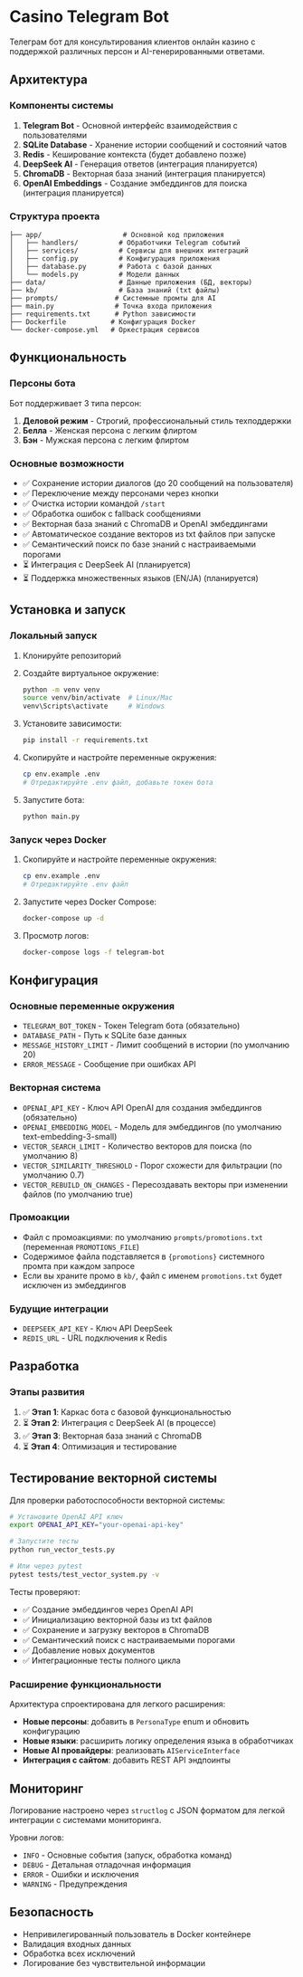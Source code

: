 # Casino Telegram Bot

Телеграм бот для консультирования клиентов онлайн казино с поддержкой различных персон и AI-генерированными ответами.

## Архитектура

### Компоненты системы

1. **Telegram Bot** - Основной интерфейс взаимодействия с пользователями
2. **SQLite Database** - Хранение истории сообщений и состояний чатов
3. **Redis** - Кеширование контекста (будет добавлено позже)
4. **DeepSeek AI** - Генерация ответов (интеграция планируется)
5. **ChromaDB** - Векторная база знаний (интеграция планируется)
6. **OpenAI Embeddings** - Создание эмбеддингов для поиска (интеграция планируется)

### Структура проекта

```
├── app/                    # Основной код приложения
│   ├── handlers/          # Обработчики Telegram событий
│   ├── services/          # Сервисы для внешних интеграций
│   ├── config.py          # Конфигурация приложения
│   ├── database.py        # Работа с базой данных
│   └── models.py          # Модели данных
├── data/                  # Данные приложения (БД, векторы)
├── kb/                    # База знаний (txt файлы)
├── prompts/              # Системные промты для AI
├── main.py               # Точка входа приложения
├── requirements.txt      # Python зависимости
├── Dockerfile           # Конфигурация Docker
└── docker-compose.yml   # Оркестрация сервисов
```

## Функциональность

### Персоны бота

Бот поддерживает 3 типа персон:

1. **Деловой режим** - Строгий, профессиональный стиль техподдержки
2. **Белла** - Женская персона с легким флиртом
3. **Бэн** - Мужская персона с легким флиртом

### Основные возможности

- ✅ Сохранение истории диалогов (до 20 сообщений на пользователя)
- ✅ Переключение между персонами через кнопки
- ✅ Очистка истории командой `/start`
- ✅ Обработка ошибок с fallback сообщениями
- ✅ Векторная база знаний с ChromaDB и OpenAI эмбеддингами
- ✅ Автоматическое создание векторов из txt файлов при запуске
- ✅ Семантический поиск по базе знаний с настраиваемыми порогами
- ⏳ Интеграция с DeepSeek AI (планируется)
- ⏳ Поддержка множественных языков (EN/JA) (планируется)

## Установка и запуск

### Локальный запуск

1. Клонируйте репозиторий
2. Создайте виртуальное окружение:
   ```bash
   python -m venv venv
   source venv/bin/activate  # Linux/Mac
   venv\Scripts\activate     # Windows
   ```

3. Установите зависимости:
   ```bash
   pip install -r requirements.txt
   ```

4. Скопируйте и настройте переменные окружения:
   ```bash
   cp env.example .env
   # Отредактируйте .env файл, добавьте токен бота
   ```

5. Запустите бота:
   ```bash
   python main.py
   ```

### Запуск через Docker

1. Скопируйте и настройте переменные окружения:
   ```bash
   cp env.example .env
   # Отредактируйте .env файл
   ```

2. Запустите через Docker Compose:
   ```bash
   docker-compose up -d
   ```

3. Просмотр логов:
   ```bash
   docker-compose logs -f telegram-bot
   ```

## Конфигурация

### Основные переменные окружения

- `TELEGRAM_BOT_TOKEN` - Токен Telegram бота (обязательно)
- `DATABASE_PATH` - Путь к SQLite базе данных
- `MESSAGE_HISTORY_LIMIT` - Лимит сообщений в истории (по умолчанию 20)
- `ERROR_MESSAGE` - Сообщение при ошибках API

### Векторная система

- `OPENAI_API_KEY` - Ключ API OpenAI для создания эмбеддингов (обязательно)
- `OPENAI_EMBEDDING_MODEL` - Модель для эмбеддингов (по умолчанию text-embedding-3-small)
- `VECTOR_SEARCH_LIMIT` - Количество векторов для поиска (по умолчанию 8)
- `VECTOR_SIMILARITY_THRESHOLD` - Порог схожести для фильтрации (по умолчанию 0.7)
- `VECTOR_REBUILD_ON_CHANGES` - Пересоздавать векторы при изменении файлов (по умолчанию true)

### Промоакции

- Файл с промоакциями: по умолчанию `prompts/promotions.txt` (переменная `PROMOTIONS_FILE`)
- Содержимое файла подставляется в `{promotions}` системного промта при каждом запросе
- Если вы храните промо в `kb/`, файл с именем `promotions.txt` будет исключен из эмбеддингов

### Будущие интеграции

- `DEEPSEEK_API_KEY` - Ключ API DeepSeek
- `REDIS_URL` - URL подключения к Redis

## Разработка

### Этапы развития

1. ✅ **Этап 1**: Каркас бота с базовой функциональностью
2. ⏳ **Этап 2**: Интеграция с DeepSeek AI (в процессе)
3. ✅ **Этап 3**: Векторная база знаний с ChromaDB
4. ⏳ **Этап 4**: Оптимизация и тестирование

## Тестирование векторной системы

Для проверки работоспособности векторной системы:

```bash
# Установите OpenAI API ключ
export OPENAI_API_KEY="your-openai-api-key"

# Запустите тесты
python run_vector_tests.py

# Или через pytest
pytest tests/test_vector_system.py -v
```

Тесты проверяют:
- ✅ Создание эмбеддингов через OpenAI API
- ✅ Инициализацию векторной базы из txt файлов
- ✅ Сохранение и загрузку векторов в ChromaDB
- ✅ Семантический поиск с настраиваемыми порогами
- ✅ Добавление новых документов
- ✅ Интеграционные тесты полного цикла

### Расширение функциональности

Архитектура спроектирована для легкого расширения:

- **Новые персоны**: добавить в `PersonaType` enum и обновить конфигурацию
- **Новые языки**: расширить логику определения языка в обработчиках
- **Новые AI провайдеры**: реализовать `AIServiceInterface`
- **Интеграция с сайтом**: добавить REST API эндпоинты

## Мониторинг

Логирование настроено через `structlog` с JSON форматом для легкой интеграции с системами мониторинга.

Уровни логов:
- `INFO` - Основные события (запуск, обработка команд)
- `DEBUG` - Детальная отладочная информация
- `ERROR` - Ошибки и исключения
- `WARNING` - Предупреждения

## Безопасность

- Непривилегированный пользователь в Docker контейнере
- Валидация входных данных
- Обработка всех исключений
- Логирование без чувствительной информации
